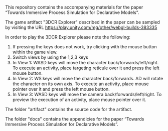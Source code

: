 This repository contains the accompanying materials for the paper “Towards Immersive Process Simulation for Declarative Models”.

The game artifact "3DCR Explorer" described in the paper can be sampled by visiting the URL https://play.unity.com/mg/other/webgl-builds-383335

In order to play the 3DCR Explorer please note the following:

1. If pressing the keys does not work, try clicking with the mouse button within the game view.
2. Switch views by using the 1,2,3 keys
3. In View 1: WASD keys will move the character back/forwards/left/right. To execute an activity, place targeting reticule over it and press the left mouse button.
4. In View 2: WS keys will move the character back/forwards. AD will rotate the character on its own axis. To execute an activity, place mouse pointer over it and press the left mouse button.
5. In View 3: WASD keys will move the camera back/forwards/left/right. To preview the execution of an activity, place mouse pointer over it.

The folder "artifact" contains the source code for the artifact.

The folder "docs" contains the appendicies for the paper  “Towards Immersive Process Simulation for Declarative Models”.
